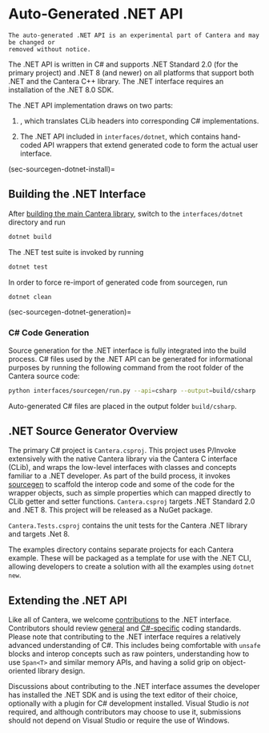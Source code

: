 # Auto-Generated .NET API

```{caution}
The auto-generated .NET API is an experimental part of Cantera and may be changed or
removed without notice.
```

The .NET API is written in C# and supports .NET Standard 2.0 (for the primary project)
and .NET 8 (and newer) on all platforms that support both .NET and the Cantera C++
library. The .NET interface requires an installation of the .NET 8.0 SDK.

The .NET API implementation draws on two parts:

1. [](sec-sourcegen-dotnet-generation), which translates CLib headers into
   corresponding C# implementations.

1. The .NET API included in `interfaces/dotnet`, which contains hand-coded API wrappers
   that extend generated code to form the actual user interface.

(sec-sourcegen-dotnet-install)=
## Building the .NET Interface

After [building the main Cantera library](sec-compiling), switch to the
`interfaces/dotnet` directory and run

```bash
dotnet build
```

The .NET test suite is invoked by running

```bash
dotnet test
```

In order to force re-import of generated code from sourcegen, run

```bash
dotnet clean
```

(sec-sourcegen-dotnet-generation)=
### C# Code Generation

Source generation for the .NET interface is fully integrated into the build process.
C# files used by the .NET API can be generated for informational purposes by running the
following command from the root folder of the Cantera source code:

```bash
python interfaces/sourcegen/run.py --api=csharp --output=build/csharp
```

Auto-generated C# files are placed in the output folder `build/csharp`.

## .NET Source Generator Overview

The primary C# project is `Cantera.csproj`. This project uses P/Invoke extensively with
the native Cantera library via the Cantera C interface (CLib), and wraps the low-level
interfaces with classes and concepts familiar to a .NET developer. As part of the build
process, it invokes [sourcegen](sourcegen) to scaffold the interop code and some of the
code for the wrapper objects, such as simple properties which can mapped directly to
CLib getter and setter functions. `Cantera.csproj` targets .NET Standard 2.0 and .NET 8.
This project will be released as a NuGet package.

`Cantera.Tests.csproj` contains the unit tests for the Cantera .NET library and targets
.Net 8.

The examples directory contains separate projects for each Cantera example. These will
be packaged as a template for use with the .NET CLI, allowing developers to create a
solution with all the examples using `dotnet new`.

## Extending the .NET API

Like all of Cantera, we welcome [contributions](CONTRIBUTING) to the .NET interface.
Contributors should review [general](sec-style-general) and
[C#-specific](sec-style-csharp) coding standards. Please note that contributing to the
.NET interface requires a relatively advanced understanding of C#.
This includes being comfortable with `unsafe` blocks and interop concepts such as raw
pointers, understanding how to use `Span<T>` and similar memory APIs, and having a solid
grip on object-oriented library design.

Discussions about contributing to the .NET interface assumes the developer has installed
the .NET SDK and is using the text editor of their choice, optionally with a plugin for
C# development installed. Visual Studio is _not_ required, and although contributors
may choose to use it, submissions should not depend on Visual Studio or require
the use of Windows.
